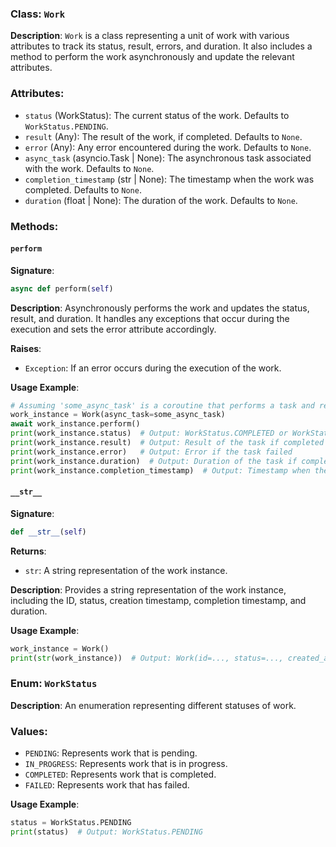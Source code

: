 
### Class: `Work`

**Description**:
`Work` is a class representing a unit of work with various attributes to track its status, result, errors, and duration. It also includes a method to perform the work asynchronously and update the relevant attributes.

### Attributes:

- `status` (WorkStatus): The current status of the work. Defaults to `WorkStatus.PENDING`.
- `result` (Any): The result of the work, if completed. Defaults to `None`.
- `error` (Any): Any error encountered during the work. Defaults to `None`.
- `async_task` (asyncio.Task | None): The asynchronous task associated with the work. Defaults to `None`.
- `completion_timestamp` (str | None): The timestamp when the work was completed. Defaults to `None`.
- `duration` (float | None): The duration of the work. Defaults to `None`.

### Methods:

#### `perform`

**Signature**:
```python
async def perform(self)
```

**Description**:
Asynchronously performs the work and updates the status, result, and duration. It handles any exceptions that occur during the execution and sets the error attribute accordingly.

**Raises**:
- `Exception`: If an error occurs during the execution of the work.

**Usage Example**:
```python
# Assuming 'some_async_task' is a coroutine that performs a task and returns a result and duration
work_instance = Work(async_task=some_async_task)
await work_instance.perform()
print(work_instance.status)  # Output: WorkStatus.COMPLETED or WorkStatus.FAILED
print(work_instance.result)  # Output: Result of the task if completed
print(work_instance.error)   # Output: Error if the task failed
print(work_instance.duration)  # Output: Duration of the task if completed
print(work_instance.completion_timestamp)  # Output: Timestamp when the task was completed
```

#### `__str__`

**Signature**:
```python
def __str__(self)
```

**Returns**:
- `str`: A string representation of the work instance.

**Description**:
Provides a string representation of the work instance, including the ID, status, creation timestamp, completion timestamp, and duration.

**Usage Example**:
```python
work_instance = Work()
print(str(work_instance))  # Output: Work(id=..., status=..., created_at=..., completed_at=..., duration=...)
```

### Enum: `WorkStatus`

**Description**:
An enumeration representing different statuses of work.

### Values:

- `PENDING`: Represents work that is pending.
- `IN_PROGRESS`: Represents work that is in progress.
- `COMPLETED`: Represents work that is completed.
- `FAILED`: Represents work that has failed.

**Usage Example**:
```python
status = WorkStatus.PENDING
print(status)  # Output: WorkStatus.PENDING
```
